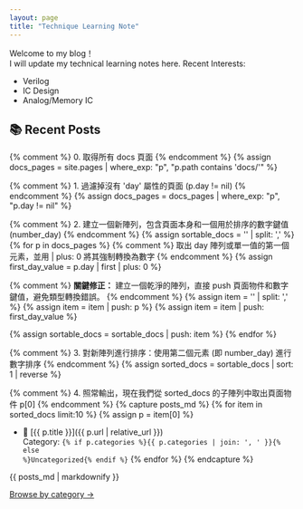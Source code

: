 ```yaml
---
layout: page
title: "Technique Learning Note"
---
```


Welcome to my blog！  
I will update my technical learning notes here.
Recent Interests:
* Verilog 
* IC Design
* Analog/Memory IC

## 📚 Recent Posts

{% comment %} 0. 取得所有 docs 頁面 {% endcomment %}
{% assign docs_pages = site.pages | where_exp: "p", "p.path contains 'docs/'" %}

{% comment %} 1. 過濾掉沒有 'day' 屬性的頁面 (p.day != nil) {% endcomment %}
{% assign docs_pages = docs_pages | where_exp: "p", "p.day != nil" %}

{% comment %} 2. 建立一個新陣列，包含頁面本身和一個用於排序的數字鍵值 (number_day) {% endcomment %}
{% assign sortable_docs = '' | split: ',' %}
{% for p in docs_pages %}
  {% comment %} 取出 day 陣列或單一值的第一個元素，並用 | plus: 0 將其強制轉換為數字 {% endcomment %}
  {% assign first_day_value = p.day | first | plus: 0 %} 
  
  {% comment %} **關鍵修正：** 建立一個乾淨的陣列，直接 push 頁面物件和數字鍵值，避免類型轉換錯誤。 {% endcomment %}
  {% assign item = '' | split: ',' %} 
  {% assign item = item | push: p %}
  {% assign item = item | push: first_day_value %}

  {% assign sortable_docs = sortable_docs | push: item %}
{% endfor %}

{% comment %} 3. 對新陣列進行排序：使用第二個元素 (即 number_day) 進行數字排序 {% endcomment %}
{% assign sorted_docs = sortable_docs | sort: 1 | reverse %}

{% comment %} 4. 照常輸出，現在我們從 sorted_docs 的子陣列中取出頁面物件 p[0] {% endcomment %}
{% capture posts_md %}
{% for item in sorted_docs limit:10 %}
  {% assign p = item[0] %}
- 📌 [{{ p.title }}]({{ p.url | relative_url }})<br/>Category: <code>{% if p.categories %}{{ p.categories | join: ', ' }}{% else %}Uncategorized{% endif %}</code>
{% endfor %}
{% endcapture %}

{{ posts_md | markdownify }}

<p><a href="{{ '/categories/' | relative_url }}">Browse by category →</a></p>

